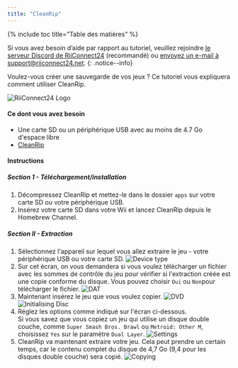 ```yaml
---
title: "CleanRip"
---
```


{% include toc title="Table des matières" %}

Si vous avez besoin d’aide par rapport au tutoriel, veuillez rejoindre [le serveur Discord de RiiConnect24](https://discord.gg/b4Y7jfD) (recommandé) ou [envoyez un e-mail à support@riiconnect24.net](mailto:support@riiconnect24.net).
{: .notice--info}

Voulez-vous créer une sauvegarde de vos jeux ? Ce tutoriel vous expliquera comment utiliser CleanRip.

![RiiConnect24 Logo](/images/WiiRC24Logo.jpg)

#### Ce dont vous avez besoin

* Une carte SD ou un périphérique USB avec au moins de 4.7 Go d'espace libre
* [CleanRip](https://github.com/emukidid/cleanrip/releases/latest)

#### Instructions

##### Section 1 - Téléchargement/installation

1. Décompressez CleanRip et mettez-le dans le dossier `apps` sur votre carte SD ou votre périphérique USB.
1. Insérez votre carte SD dans votre Wii et lancez CleanRip depuis le Homebrew Channel.

##### Section II - Extraction

1. Sélectionnez l'appareil sur lequel vous allez extraire le jeu - votre périphérique USB ou votre carte SD. ![Device type](/images/CleanRip/2.png)
1. Sur cet écran, on vous demandera si vous voulez télécharger un fichier avec les sommes de contrôle du jeu pour vérifier si l'extraction créée est une copie conforme du disque. Vous pouvez choisir `Oui` ou `Non`pour télécharger le fichier. ![DAT](/images/CleanRip/3.png)
1. Maintenant insérez le jeu que vous voulez copier. ![DVD](/images/CleanRip/4.png) ![Initialising Disc](/images/CleanRip/5.png)
1. Réglez les options comme indiqué sur l'écran ci-dessous.<br>Si vous savez que vous copiez un jeu qui utilise un disque double couche, comme `Super Smash Bros. Brawl` ou `Metroid: Other M`, choisissez `Yes` sur le paramètre `Dual Layer`. ![Settings](/images/CleanRip/6.png)
1. CleanRip va maintenant extraire votre jeu. Cela peut prendre un certain temps, car le contenu complet du disque de 4,7 Go (9,4 pour les disques double couche) sera copié. ![Copying](/images/CleanRip/7.png)
